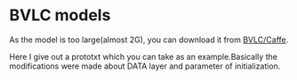 # BVLC models

As the model is too large(almost 2G), you can download it from [BVLC/Caffe](http://caffe.berkeleyvision.org/model_zoo.html). 

Here I give out a prototxt which you can take as an example.Basically the modifications were made about DATA layer and parameter of initialization.